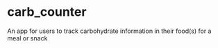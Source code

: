 # carb_counter
An app for users to track carbohydrate information in their food(s) for a meal or snack
